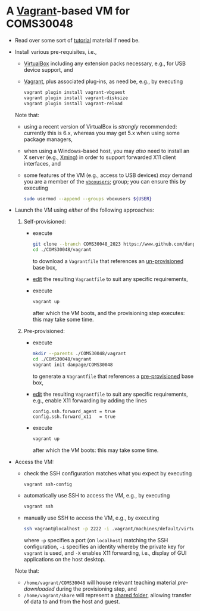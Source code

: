 # A [Vagrant](https://www.vagrantup.com)-based VM for COMS30048

<!--- -------------------------------------------------------------------- --->

- Read over some sort of
  [tutorial](https://www.google.com/search?q=vagrant+tutorial)
  material if need be.

- Install various pre-requisites, i.e.,

  - [VirtualBox](https://www.virtualbox.org)
    including any extension packs necessary, e.g., for USB device support,
    and
  - [Vagrant](https://www.vagrantup.com),
    plus associated plug-ins, as need be, e.g., by executing

    ```sh
    vagrant plugin install vagrant-vbguest
    vagrant plugin install vagrant-disksize
    vagrant plugin install vagrant-reload
    ```

  Note that:

  - using a recent version of VirtualBox is *strongly* recommended:
    currently this is 6.x, whereas you may get 5.x when using some
    package managers,
  - when using a Windows-based host, you may *also* need to install
    an X server 
    (e.g., [Xming](https://freedesktop.org/wiki/Xming))
    in order to support forwarded X11 client interfaces,
    and
  - some features of the VM
    (e.g., access to USB devices)
    *may* demand you are a member of the
    [`vboxusers`](https://www.virtualbox.org/manual/ch02.html#install-linux-vboxusers);
    group; you can ensure this by executing

    ```sh
    sudo usermod --append --groups vboxusers ${USER}
    ```

- Launch the VM using *either* of the following approaches:

  1. Self-provisioned:

     - execute

       ```sh
       git clone --branch COMS30048_2023 https://www.github.com/danpage/COMS30048.git ./COMS30048
       cd ./COMS30048/vagrant
       ```

       to 
       download
       a `Vagrantfile` 
       that references an
        [un-provisioned](https://app.vagrantup.com/boxomatic/boxes/rocky-8)
       base box,

     - [edit](https://www.vagrantup.com/docs/vagrantfile) 
       the resulting `Vagrantfile` to suit any specific requirements,

     - execute 

       ```sh
       vagrant up
       ```

       after which the VM boots, and the provisioning step executes:
       this may take some time.

  2. Pre-provisioned:

     - execute

       ```sh
       mkdir --parents ./COMS30048/vagrant
       cd ./COMS30048/vagrant
       vagrant init danpage/COMS30048
       ```

       to 
       generate
       a `Vagrantfile`
       that references a
       [pre-provisioned](https://app.vagrantup.com/danpage/boxes/COMS30048)
       base box,

     - [edit](https://www.vagrantup.com/docs/vagrantfile) 
       the resulting `Vagrantfile` to suit any specific requirements,
       e.g., enable X11 forwarding by adding the lines

       ```
       config.ssh.forward_agent = true
       config.ssh.forward_x11   = true
       ```

     - execute

       ```sh
       vagrant up
       ```

       after which the VM boots:
       this may take some time.

- Access the VM:

  - check the SSH configuration matches what you expect
    by executing

    ```sh
    vagrant ssh-config
    ```

  - automatically
    use SSH to access the VM, e.g.,
    by executing

    ```sh
    vagrant ssh
    ```

  - manually
    use SSH to access the VM, e.g.,
    by executing

    ```sh
    ssh vagrant@localhost -p 2222 -i .vagrant/machines/default/virtualbox/private_key -X
    ```

    where 
    `-p` specifies a port (on `localhost`) matching the SSH configuration,
    `-i` specifies an identity whereby the private key for `vagrant` is used, and
    `-X` enables X11 forwarding, i.e., display of GUI applications on the host desktop.

  Note that:

  - `/home/vagrant/COMS30048`
    will house
    relevant teaching material *pre-downloaded* during the provisioning step,
    and
  - `/home/vagrant/share`
    will represent
    a 
    [shared folder](https://www.virtualbox.org/manual/ch04.html#sharedfolders), 
    allowing transfer of data to and from the host and guest.

<!--- -------------------------------------------------------------------- --->
